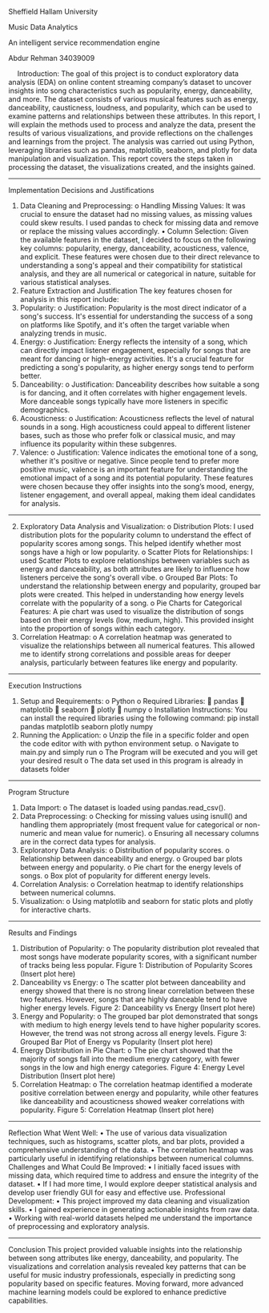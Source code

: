 
Sheffield Hallam University

Music Data Analytics

An intelligent service recommendation engine

Abdur Rehman
  34039009


 
Introduction:
The goal of this project is to conduct exploratory data analysis (EDA) on online content streaming company’s dataset to uncover insights into song characteristics such as popularity, energy, danceability, and more. The dataset consists of various musical features such as energy, danceability, causticness, loudness, and popularity, which can be used to examine patterns and relationships between these attributes.
In this report, I will explain the methods used to process and analyze the data, present the results of various visualizations, and provide reflections on the challenges and learnings from the project. The analysis was carried out using Python, leveraging libraries such as pandas, matplotlib, seaborn, and plotly for data manipulation and visualization. This report covers the steps taken in processing the dataset, the visualizations created, and the insights gained.
________________________________________
Implementation Decisions and Justifications
1.	Data Cleaning and Preprocessing:
o	Handling Missing Values: It was crucial to ensure the dataset had no missing values, as missing values could skew results. I used pandas to check for missing data and remove or replace the missing values accordingly.
•	Column Selection: Given the available features in the dataset, I decided to focus on the following key columns: popularity, energy, danceability, acousticness, valence, and explicit. These features were chosen due to their direct relevance to understanding a song's appeal and their compatibility for statistical analysis, and they are all numerical or categorical in nature, suitable for various statistical analyses.
2. Feature Extraction and Justification
The key features chosen for analysis in this report include:
1.	Popularity:
o	Justification: Popularity is the most direct indicator of a song's success. It's essential for understanding the success of a song on platforms like Spotify, and it's often the target variable when analyzing trends in music.
2.	Energy:
o	Justification: Energy reflects the intensity of a song, which can directly impact listener engagement, especially for songs that are meant for dancing or high-energy activities. It's a crucial feature for predicting a song's popularity, as higher energy songs tend to perform better.
3.	Danceability:
o	Justification: Danceability describes how suitable a song is for dancing, and it often correlates with higher engagement levels. More danceable songs typically have more listeners in specific demographics.
4.	Acousticness:
o	Justification: Acousticness reflects the level of natural sounds in a song. High acousticness could appeal to different listener bases, such as those who prefer folk or classical music, and may influence its popularity within these subgenres.
5.	Valence:
o	Justification: Valence indicates the emotional tone of a song, whether it's positive or negative. Since people tend to prefer more positive music, valence is an important feature for understanding the emotional impact of a song and its potential popularity.
These features were chosen because they offer insights into the song’s mood, energy, listener engagement, and overall appeal, making them ideal candidates for analysis.
________________________________________
2.	Exploratory Data Analysis and Visualization:
o	Distribution Plots: I used distribution plots for the popularity column to understand the effect of popularity scores among songs. This helped identify whether most songs have a high or low popularity.
o	Scatter Plots for Relationships: I used Scatter Plots to explore relationships between variables such as energy and danceability, as both attributes are likely to influence how listeners perceive the song's overall vibe.
o	Grouped Bar Plots: To understand the relationship between energy and popularity, grouped bar plots were created. This helped in understanding how energy levels correlate with the popularity of a song.
o	Pie Charts for Categorical Features: A pie chart was used to visualize the distribution of songs based on their energy levels (low, medium, high). This provided insight into the proportion of songs within each category.
3.	Correlation Heatmap:
o	A correlation heatmap was generated to visualize the relationships between all numerical features. This allowed me to identify strong correlations and possible areas for deeper analysis, particularly between features like energy and popularity.
________________________________________
Execution Instructions
1.	Setup and Requirements:
o	Python 
o	Required Libraries:
	pandas
	matplotlib
	seaborn
	plotly
	numpy
o	Installation Instructions: You can install the required libraries using the following command:
pip install pandas matplotlib seaborn plotly numpy
2.	Running the Application:
o	Unzip the file in a specific folder and open the code editor with with python environment setup.
o	Navigate to main.py and simply run
o	The Program will be executed and you will get your desired result
o	The data set used in this program is already in datasets folder
________________________________________
Program Structure
1.	Data Import:
o	The dataset is loaded using pandas.read_csv().
2.	Data Preprocessing:
o	Checking for missing values using isnull() and handling them appropriately (most frequent value for categorical or non-numeric and mean value for numeric).
o	Ensuring all necessary columns are in the correct data types for analysis.
3.	Exploratory Data Analysis:
o	Distribution of popularity scores.
o	Relationship between danceability and energy.
o	Grouped bar plots between energy and popularity.
o	Pie chart for the energy levels of songs.
o	Box plot of popularity for different energy levels.
4.	Correlation Analysis:
o	Correlation heatmap to identify relationships between numerical columns.
5.	Visualization:
o	Using matplotlib and seaborn for static plots and plotly for interactive charts.
________________________________________
Results and Findings
1.	Distribution of Popularity:
o	The popularity distribution plot revealed that most songs have moderate popularity scores, with a significant number of tracks being less popular.
Figure 1: Distribution of Popularity Scores
(Insert plot here)
2.	Danceability vs Energy:
o	The scatter plot between danceability and energy showed that there is no strong linear correlation between these two features. However, songs that are highly danceable tend to have higher energy levels.
Figure 2: Danceability vs Energy
(Insert plot here)
3.	Energy and Popularity:
o	The grouped bar plot demonstrated that songs with medium to high energy levels tend to have higher popularity scores. However, the trend was not strong across all energy levels.
Figure 3: Grouped Bar Plot of Energy vs Popularity
(Insert plot here)
4.	Energy Distribution in Pie Chart:
o	The pie chart showed that the majority of songs fall into the medium energy category, with fewer songs in the low and high energy categories.
Figure 4: Energy Level Distribution
(Insert plot here)
5.	Correlation Heatmap:
o	The correlation heatmap identified a moderate positive correlation between energy and popularity, while other features like danceability and acousticness showed weaker correlations with popularity.
Figure 5: Correlation Heatmap
(Insert plot here)
________________________________________
Reflection
What Went Well:
•	The use of various data visualization techniques, such as histograms, scatter plots, and bar plots, provided a comprehensive understanding of the data.
•	The correlation heatmap was particularly useful in identifying relationships between numerical columns.
Challenges and What Could Be Improved:
•	I initially faced issues with missing data, which required time to address and ensure the integrity of the dataset.
•	If I had more time, I would explore deeper statistical analysis and develop user friendly GUI for easy and effective use.
Professional Development:
•	This project improved my data cleaning and visualization skills.
•	I gained experience in generating actionable insights from raw data.
•	Working with real-world datasets helped me understand the importance of preprocessing and exploratory analysis.
________________________________________
Conclusion
This project provided valuable insights into the relationship between song attributes like energy, danceability, and popularity. The visualizations and correlation analysis revealed key patterns that can be useful for music industry professionals, especially in predicting song popularity based on specific features. Moving forward, more advanced machine learning models could be explored to enhance predictive capabilities.

